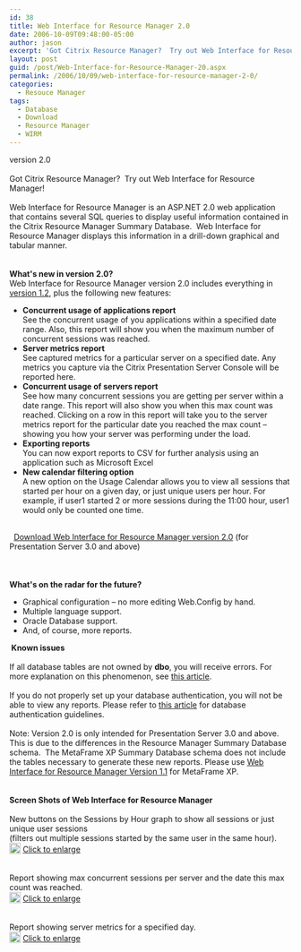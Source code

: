 ```yaml
---
id: 38
title: Web Interface for Resource Manager 2.0
date: 2006-10-09T09:48:00-05:00
author: jason
excerpt: 'Got Citrix Resource Manager?  Try out Web Interface for Resource Manager! Web Interface for Resource Manager is an ASP.NET 2.0 web application that contains several SQL queries to display useful information contained in the Citrix Resource Manager Summary Database.'
layout: post
guid: /post/Web-Interface-for-Resource-Manager-20.aspx
permalink: /2006/10/09/web-interface-for-resource-manager-2-0/
categories:
  - Resouce Manager
tags:
  - Database
  - Download
  - Resource Manager
  - WIRM
---
```

<p><img style="float: right; padding-left: 15px" src="http://www.jasonconger.com/images/articleImages/WIRM/software_box.gif" alt="" /> version 2.0 <br /><br />Got Citrix Resource Manager? &nbsp;Try out Web Interface for Resource Manager!<br /><br />Web Interface for Resource Manager is an ASP.NET 2.0 web application that contains several SQL queries to display useful information contained in the Citrix Resource Manager Summary Database.&nbsp; Web Interface for Resource Manager displays this information in a drill-down graphical and tabular manner.<br /><br /><br /><strong>What's new in version 2.0?</strong><br />Web Interface for Resource Manager version 2.0 includes everything in <a href="http://www.jasonconger.com/ShowPost.aspx?strID=cc81059a-3f3c-4754-b5ac-92297a76f777">version 1.2</a>, plus the following new features:</p>
<ul>
<li><strong>Concurrent usage of applications report</strong><br />See the concurrent usage of you applications within a specified date range. Also, this report will show you when the maximum number of concurrent sessions was reached. </li>
<li><strong>Server metrics report</strong><br />See captured metrics for a particular server on a specified date. Any metrics you capture via the Citrix Presentation Server Console will be reported here. </li>
<li><strong>Concurrent usage of servers report</strong><br />See how many concurrent sessions you are getting per server within a date range. This report will also show you when this max count was reached. Clicking on a row in this report will take you to the server metrics report for the particular date you reached the max count &ndash; showing you how your server was performing under the load. </li>
<li><strong>Exporting reports</strong><br />You can now export reports to CSV for further analysis using an application such as Microsoft Excel </li>
<li><strong>New calendar filtering option</strong><br />A new option on the Usage Calendar allows you to view all sessions that started per hour on a given day, or just unique users per hour. For example, if user1 started 2 or more sessions during the 11:00 hour, user1 would only be counted one time. </li>
</ul>
<p><br />&nbsp;<img src="http://www.jasonconger.com/images/zip_small.gif" alt="" align="absBottom" /> <a href="http://www.jasonconger.com/downloads/JasonConger.com_WIRMv20.zip">Download Web Interface for Resource Manager version 2.0</a> (for Presentation Server 3.0 and above)&nbsp;<br /><br /><br /><br /><strong>What's on the radar for the future?</strong></p>
<ul>
<li>Graphical configuration &ndash; no more editing Web.Config by hand.</li>
<li>Multiple language support.</li>
<li>Oracle Database support.</li>
<li>And, of course, more reports.</li>
</ul>
<p><strong><img src="http://www.jasonconger.com/images/warning.gif" alt="" align="absBottom" /> Known issues</strong><br /><br />If all database tables are not owned by <strong>dbo</strong>, you will receive errors. For more explanation on this phenomenon, see <a href="http://www.sqlservercentral.com/columnists/kKellenberger/understandingobjectownership.asp" target="_blank">this article</a>. <br /><br />If you do not properly set up your database authentication, you will not be able to view any reports. Please refer to <a href="http://msdn.microsoft.com/library/default.asp?url=/library/en-us/adminsql/ad_security_47u6.asp" target="_blank">this article</a> for database authentication guidelines.<br /><br />Note: Version 2.0 is only intended for Presentation Server 3.0 and above. This is due to the differences in the Resource Manager Summary Database schema.&nbsp; The MetaFrame XP Summary Database schema does not include the tables necessary to generate these new reports. Please use <a href="http://www.jasonconger.com/ShowPost.aspx?strID=89d8e6a3-5e50-46b9-8a94-1f8f9793ae93">Web Interface for Resource Manager Version 1.1</a> for MetaFrame XP.<br /><br /><br /><strong>Screen Shots of Web Interface for Resource Manager</strong><br /><br />New buttons on the Sessions by Hour graph to show all sessions or just unique user sessions <br />(filters out multiple sessions started by the same user in the same hour). <br /><img src="http://www.jasonconger.com/images/articleImages/WIRM/v2.0/calendarFilter_small.gif" alt="" /><br /><img src="http://www.jasonconger.com/images/magnify.gif" alt="" width="20" height="20" align="absBottom" /> <a class="enlarge" href="http://www.jasonconger.com/images/articleImages/WIRM/v2.0/calendarFilter.gif" target="_blank">Click to enlarge</a> <br /><br /><br />Report showing max concurrent sessions per server and the date this max count was reached. <br /><img src="http://www.jasonconger.com/images/articleImages/WIRM/v2.0/conServer_small.gif" alt="" /><br /><img src="http://www.jasonconger.com/images/magnify.gif" alt="" width="20" height="20" align="absBottom" /> <a class="enlarge" href="http://www.jasonconger.com/images/articleImages/WIRM/v2.0/conServer.gif" target="_blank">Click to enlarge</a> <br /><br /><br />Report showing server metrics for a specified day. <br /><img src="http://www.jasonconger.com/images/articleImages/WIRM/v2.0/metrics_small.gif" alt="" /><br /><img src="http://www.jasonconger.com/images/magnify.gif" alt="" width="20" height="20" align="absBottom" /> <a class="enlarge" href="http://www.jasonconger.com/images/articleImages/WIRM/v2.0/metrics.gif" target="_blank">Click to enlarge</a></p>